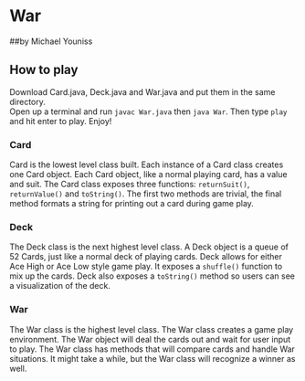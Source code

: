 # War
##by Michael Youniss

## How to play

  Download Card.java, Deck.java and War.java and put them in the same directory.<br>
  Open up a terminal and run `javac War.java` then `java War`. Then type `play` and hit enter to play. Enjoy!

### Card
  Card is the lowest level class built. Each instance of a Card class creates one Card object. Each Card object, like a normal playing card, has a value and suit. The Card class exposes three functions: `returnSuit()`, `returnValue()` and `toString()`.
  The first two methods are trivial, the final method formats a string for printing out a card during game play.

### Deck
  The Deck class is the next highest level class. A Deck object is a queue of 52 Cards, just like a normal deck of playing cards. Deck allows for either Ace High or Ace Low style game play. It exposes a `shuffle()` function to mix up the cards. Deck also exposes a `toString()` method so users can see a visualization of the deck.

### War
  The War class is the highest level class. The War class creates a game play environment. The War object will deal the cards out and wait for user input to play. The War class has methods that will compare cards and handle War situations. It might take a while, but the  War class will recognize a winner as well.

